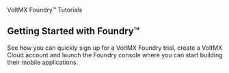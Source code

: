 ﻿    

VoltMX Foundry™ Tutorials

Getting Started with Foundry™
----------------------------------

See how you can quickly sign up for a VoltMX Foundry trial, create a VoltMX Cloud account and launch the Foundry console where you can start building their mobile applications.
